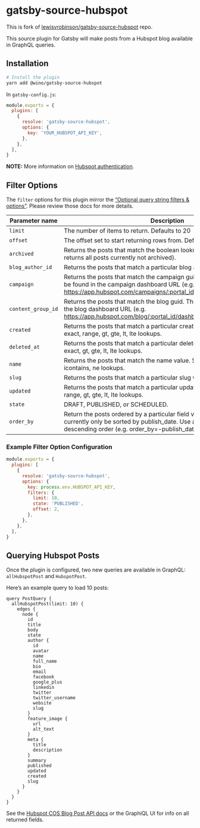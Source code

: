 # gatsby-source-hubspot

This is fork of [lewisvrobinson/gatsby-source-hubspot](https://github.com/lewisvrobinson/gatsby-source-hubspot) repo.

This source plugin for Gatsby will make posts from a Hubspot blog available in GraphQL queries.

## Installation

```sh
# Install the plugin
yarn add @wino/gatsby-source-hubspot
```

In `gatsby-config.js`:

```js
module.exports = {
  plugins: [
    {
      resolve: 'gatsby-source-hubspot',
      options: {
        key: 'YOUR_HUBSPOT_API_KEY',
      },
    },
  ],
}
```

**NOTE:** More information on [Hubspot authentication](https://developers.hubspot.com/docs/methods/auth/oauth-overview).

## Filter Options

The `filter` options for this plugin mirror the [“Optional query string filters & options”](https://developers.hubspot.com/docs/methods/blogv2/get_blog_posts). Please review those docs for more details.

| Parameter name     | Description                                                                                                                                                                                    |
| ------------------ | ---------------------------------------------------------------------------------------------------------------------------------------------------------------------------------------------- |
| `limit`            | The number of items to return. Defaults to 20                                                                                                                                                  |
| `offset`           | The offset set to start returning rows from. Defaults to 0.                                                                                                                                    |
| `archived`         | Returns the posts that match the boolean lookup (e.g. archived=false returns all posts currently not archived).                                                                                |
| `blog_author_id`   | Returns the posts that match a particular blog author ID value.                                                                                                                                |
| `campaign`         | Returns the posts that match the campaign guid. The campaign guid can be found in the campaign dashboard URL (e.g. https://app.hubspot.com/campaigns/:portal_id/#/details/:campaign_guid).     |
| `content_group_id` | Returns the posts that match the blog guid. The blog guid can be found in the blog dashboard URL (e.g. https://app.hubspot.com/blog/:portal_id/dashboard/:blog_guid).                          |
| `created`          | Returns the posts that match a particular created time value. Supports exact, range, gt, gte, lt, lte lookups.                                                                                 |
| `deleted_at`       | Returns the posts that match a particular deleted time value. Supports exact, gt, gte, lt, lte lookups.                                                                                        |
| `name`             | Returns the posts that match the name value. Supports exact, contains, icontains, ne lookups.                                                                                                  |
| `slug`             | Returns the posts that match a particular slug value.                                                                                                                                          |
| `updated`          | Returns the posts that match a particular updated time. Supports exact, range, gt, gte, lt, lte lookups.                                                                                       |
| `state`            | DRAFT, PUBLISHED, or SCHEDULED.                                                                                                                                                                |
| `order_by`         | Return the posts ordered by a particular field value. Blog posts can currently only be sorted by publish_date. Use a negative value to sort in descending order (e.g. order_by=-publish_date). |

### Example Filter Option Configuration

```js
module.exports = {
  plugins: [
    {
      resolve: 'gatsby-source-hubspot',
      options: {
        key: process.env.HUBSPOT_API_KEY,
        filters: {
          limit: 10,
          state: 'PUBLISHED',
          offset: 2,
        },
      },
    },
  ],
}
```

## Querying Hubspot Posts

Once the plugin is configured, two new queries are available in GraphQL: `allHubspotPost` and `HubspotPost`.

Here’s an example query to load 10 posts:

```gql
query PostQuery {
  allHubspotPost(limit: 10) {
    edges {
      node {
        id
        title
        body
        state
        author {
          id
          avatar
          name
          full_name
          bio
          email
          facebook
          google_plus
          linkedin
          twitter
          twitter_username
          website
          slug
        }
        feature_image {
          url
          alt_text
        }
        meta {
          title
          description
        }
        summary
        published
        updated
        created
        slug
      }
    }
  }
}
```

See the [Hubspot COS Blog Post API docs](https://developers.hubspot.com/docs/methods/blogv2/get_blog_posts) or the GraphiQL UI for info on all returned fields.
